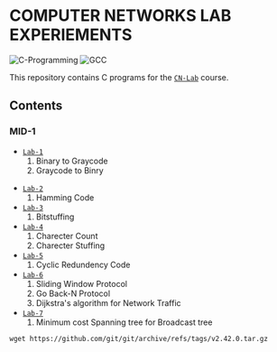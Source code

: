 # COMPUTER NETWORKS LAB EXPERIEMENTS
![C-Programming](https://img.shields.io/badge/C-programming.svg) ![GCC](https://img.shields.io/badge/GCC-6.3.0-1.svg) 

This repository contains C programs for the [`CN-Lab`](https://github.com/srinu2003/CN-Lab) course.

## Contents 
### MID-1
- [`Lab-1`](<Lab-1>)
    1. Binary to Graycode
    2. Graycode to Binry
+ [`Lab-2`](<Lab-2>)
    1. Hamming Code
+ [`Lab-3`](<Lab-3>)
    1. Bitstuffing
+ [`Lab-4`](<Lab-4>)
    1. Charecter Count
    2. Charecter Stuffing
+ [`Lab-5`](<Lab-5>)
    1. Cyclic Redundency Code
+ [`Lab-6`](<Lab-6>)
    1. Sliding Window Protocol
    2. Go Back-N Protocol
    3. Dijkstra's algorithm for Network Traffic
+ [`Lab-7`](<Lab-7>)
    1. Minimum cost Spanning tree for Broadcast tree

<!-- - [`Lab-7`](<Lab-7>)
    1. KnapSack (Greedy)
- [`INTERNAL 1`](<INTERNAL 1>)
    1. Knapsack (Greedy)
- [`Lab-8`](<Lab-8>)
    1. Prims
    2. Kruskals
- [`Lab-9`](<Lab-9>)
    1. JobSequence (Greedy)
    2. Single Source Shortest Path
- [`Lab-10`](<Lab-10>)
    1. N Queen's
    2. Optimal BST
    3. Knapsack (Dynamic)
- [`Lab-11`](<Lab-11>)
    1. Sum of Subset (Backtracking)
    2. Graph Colouring (Backtracking)
    3. All Pair Shortest Path
    4. Travelling Scales Person
- [`INTERNAL 2`](<INTERNAL 2>)
    1. All Pair Shortest Path (Dynamic)
    2. Applets (Checkbox, Textfield) -->


<!-- ## License
This repository is licensed under the MLRITM License.
I hope this is helpful! Let me know if you have any other questions. -->

```
wget https://github.com/git/git/archive/refs/tags/v2.42.0.tar.gz
```
